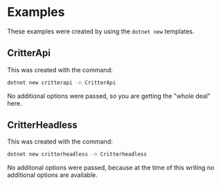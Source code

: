 # Examples

These examples were created by using the `dotnet new` templates. 

## CritterApi

This was created with the command:

```sh
dotnet new critterapi -n CritterApi
```

No additional options were passed, so you are getting the "whole deal" here.

## CritterHeadless

This was created with the command:

```sh
dotnet new critterheadless -n Critterheadless
```

No additonal options were passed, because at the time of this writing no additional options are available.
